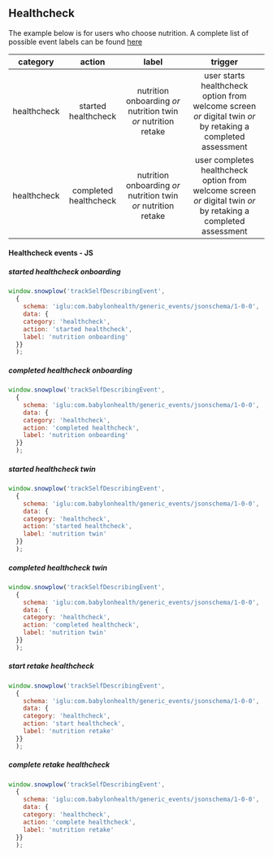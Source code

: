 ## Healthcheck

The example below is for users who choose nutrition. A complete list of possible event labels can be found [here](https://github.com/bs1cad/test/blob/master/healthcheck%20Event%20label.md)

**category**|**action**|**label**|**trigger**
:-----:|:-----:|:-----:|:-----:
healthcheck|started healthcheck|nutrition onboarding *or* nutrition twin *or* nutrition retake|user starts healthcheck option from welcome screen *or* digital twin *or* by retaking a completed assessment
healthcheck|completed healthcheck|nutrition onboarding *or* nutrition twin *or* nutrition retake|user completes healthcheck option from welcome screen *or* digital twin *or* by retaking a completed assessment


#### Healthcheck events - JS
##### started healthcheck onboarding
```JavaScript
window.snowplow('trackSelfDescribingEvent',
  {
    schema: 'iglu:com.babylonhealth/generic_events/jsonschema/1-0-0',
    data: {
    category: 'healthcheck',
    action: 'started healthcheck',
    label: 'nutrition onboarding'
  }}
  );
```
##### completed healthcheck onboarding
```JavaScript
window.snowplow('trackSelfDescribingEvent',
  {
    schema: 'iglu:com.babylonhealth/generic_events/jsonschema/1-0-0',
    data: {
    category: 'healthcheck',
    action: 'completed healthcheck',
    label: 'nutrition onboarding'
  }}
  );
```
##### started healthcheck twin
```JavaScript
window.snowplow('trackSelfDescribingEvent',
  {
    schema: 'iglu:com.babylonhealth/generic_events/jsonschema/1-0-0',
    data: {
    category: 'healthcheck',
    action: 'started healthcheck',
    label: 'nutrition twin'
  }}
  );
  ```
  ##### completed healthcheck twin
```JavaScript
window.snowplow('trackSelfDescribingEvent',
  {
    schema: 'iglu:com.babylonhealth/generic_events/jsonschema/1-0-0',
    data: {
    category: 'healthcheck',
    action: 'completed healthcheck',
    label: 'nutrition twin'
  }}
  );
  ```
  ##### start retake healthcheck
```JavaScript
window.snowplow('trackSelfDescribingEvent',
  {
    schema: 'iglu:com.babylonhealth/generic_events/jsonschema/1-0-0',
    data: {
    category: 'healthcheck',
    action: 'start healthcheck',
    label: 'nutrition retake'
  }}
  );
  ```
   ##### complete retake healthcheck
```JavaScript
window.snowplow('trackSelfDescribingEvent',
  {
    schema: 'iglu:com.babylonhealth/generic_events/jsonschema/1-0-0',
    data: {
    category: 'healthcheck',
    action: 'complete healthcheck',
    label: 'nutrition retake'
  }}
  );
